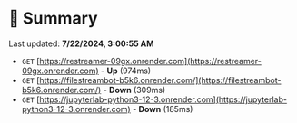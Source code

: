 # 📖 Summary
Last updated: **7/22/2024, 3:00:55 AM**

- `GET` [https://restreamer-09gx.onrender.com](https://restreamer-09gx.onrender.com) - **Up** (974ms)
- `GET` [https://filestreambot-b5k6.onrender.com/](https://filestreambot-b5k6.onrender.com/) - **Down** (309ms)
- `GET` [https://jupyterlab-python3-12-3.onrender.com](https://jupyterlab-python3-12-3.onrender.com) - **Down** (185ms)
